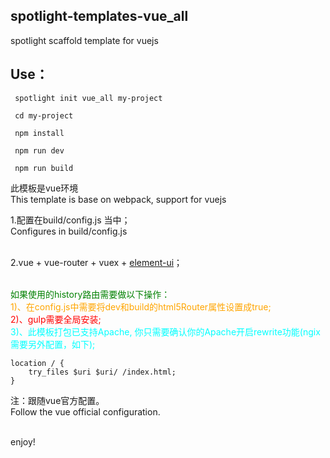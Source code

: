 ## spotlight-templates-vue_all
spotlight scaffold template for vuejs<br>

## Use：

     spotlight init vue_all my-project

     cd my-project

     npm install

     npm run dev

     npm run build

此模板是vue环境<br>
This template is base on webpack, support for vuejs<br>

1.配置在build/config.js 当中；<br>
  Configures in build/config.js <br><br>

2.vue + vue-router + vuex + [element-ui](http://element.eleme.io/)；<br><br>

<font color="green">如果使用的history路由需要做以下操作：</font><br/>
<font color="orange">1)、在config.js中需要将dev和build的html5Router属性设置成true;</font><br/>
<font color="red">2)、gulp需要全局安装;</font><br/>
<font color="cyan">
   3)、此模板打包已支持Apache, 你只需要确认你的Apache开启rewrite功能(ngix 需要另外配置，如下);
</font><br/>

    location / {
        try_files $uri $uri/ /index.html;
    }

注：跟随vue官方配置。<br>
    Follow the vue official configuration.<br><br>

enjoy!
